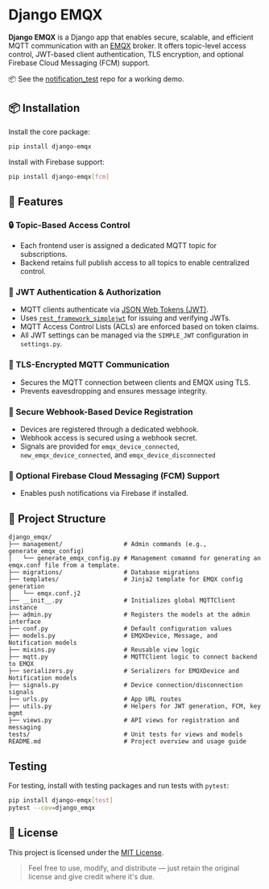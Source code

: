 # Django EMQX

**Django EMQX** is a Django app that enables secure, scalable, and efficient MQTT communication with an [EMQX](https://www.emqx.io/) broker. It offers topic-level access control, JWT-based client authentication, TLS encryption, and optional Firebase Cloud Messaging (FCM) support.

📦 See the [notification_test](https://github.com/jakobatgithub/notification_test) repo for a working demo.


## 📦 Installation

Install the core package:

```bash
pip install django-emqx
```

Install with Firebase support:

```bash
pip install django-emqx[fcm]
```


## 🚀 Features

### 🔒 Topic-Based Access Control
- Each frontend user is assigned a dedicated MQTT topic for subscriptions.
- Backend retains full publish access to all topics to enable centralized control.

### 🔐 JWT Authentication & Authorization
- MQTT clients authenticate via [JSON Web Tokens (JWT)](https://jwt.io/).
- Uses [`rest_framework_simplejwt`](https://github.com/jazzband/django-rest-framework-simplejwt) for issuing and verifying JWTs.
- MQTT Access Control Lists (ACLs) are enforced based on token claims.
- All JWT settings can be managed via the `SIMPLE_JWT` configuration in `settings.py`.

### 📡 TLS-Encrypted MQTT Communication
- Secures the MQTT connection between clients and EMQX using TLS.
- Prevents eavesdropping and ensures message integrity.

### 🔁 Secure Webhook-Based Device Registration
- Devices are registered through a dedicated webhook.
- Webhook access is secured using a webhook secret.
- Signals are provided for `emqx_device_connected`, `new_emqx_device_connected`, and  `emqx_device_disconnected`

### 🔔 Optional Firebase Cloud Messaging (FCM) Support
- Enables push notifications via Firebase if installed.



## 🧭 Project Structure

```text
django_emqx/
├── management/                 # Admin commands (e.g., generate_emqx_config)
│   └── generate_emqx_config.py # Management comamnd for generating an emqx.conf file from a template.
├── migrations/                 # Database migrations
├── templates/                  # Jinja2 template for EMQX config generation
│   └── emqx.conf.j2
├── __init__.py                 # Initializes global MQTTClient instance
├── admin.py                    # Registers the models at the admin interface
├── conf.py                     # Default configuration values
├── models.py                   # EMQXDevice, Message, and Notification models
├── mixins.py                   # Reusable view logic
├── mqtt.py                     # MQTTClient logic to connect backend to EMQX
├── serializers.py              # Serializers for EMQXDevice and Notification models
├── signals.py                  # Device connection/disconnection signals
├── urls.py                     # App URL routes
├── utils.py                    # Helpers for JWT generation, FCM, key mgmt
├── views.py                    # API views for registration and messaging
tests/                          # Unit tests for views and models
README.md                       # Project overview and usage guide
```

## Testing

For testing, install with testing packages and run tests with `pytest`:
```bash
pip install django-emqx[test]
pytest --cov=django_emqx
```

## 📄 License

This project is licensed under the [MIT License](./LICENSE).

> Feel free to use, modify, and distribute — just retain the original license and give credit where it's due.
